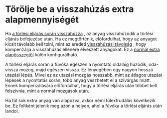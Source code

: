 # Törölje be a visszahúzás extra alapmennyiségét

Ha [a törlési eljárás során visszahúzza](wipe_retraction_enable.md) , az anyag visszahúzódik a törlési eljárás befejezése után. Ha ez megtörténik, előfordulhat, hogy az anyagot kicsit távolabb kell tolni, mint az eredeti [visszahúzási távolság](wipe_retraction_amount.md) , hogy kompenzálja a visszahúzás ellenére elveszett anyagokat. Ez a [normál extra alapösszegtől](../travel/retraction_extra_prime_amount.md) külön konfigurálható.

A törlési eljárás során a fúvóka egészen a nyomtató oldaláig húzódik, oda-vissza mozog, majd egészen vissza. Ez lényegében egy nagyon hosszú utazási lépés. Mivel ez az utazási mozgás hosszabb, mint az átlagos utazási lépések a nyomtatás során, több anyag veszhetett el a szivárgás miatt. Ennek kompenzálására előfordulhat, hogy a törlési eljárás után többet kell felszívnia, mint a normál mozgások után.

Ha túl sok extra anyag van alapozva, akkor némi túlextrudálás következik be. Ez foltként jelenik meg azon a helyen, ahol a fúvóka a törlési eljárás után landol.
